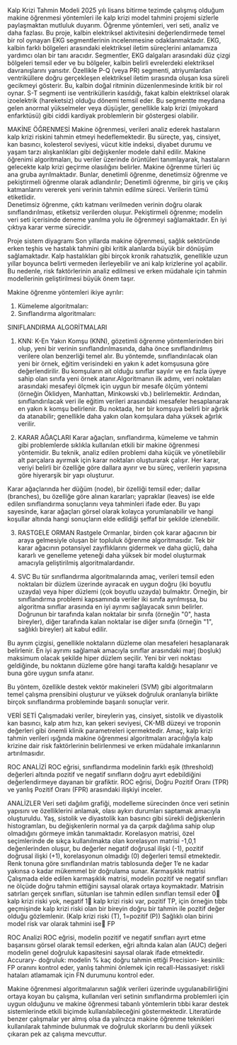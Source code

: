 Kalp Krizi Tahmin Modeli 
2025 yılı lisans bitirme tezimde çalışmış olduğum makine öğrenmesi yöntemleri ile kalp krizi model tahmini projemi sizlerle paylaşmaktan mutluluk duyarım. Öğrenme yöntemleri, veri seti, analiz ve daha fazlası.
Bu proje, kalbin elektriksel aktivitesini değerlendirmede temel bir rol oynayan EKG segmentlerinin incelenmesine odaklanmaktadır. EKG, kalbin farklı bölgeleri arasındaki elektriksel iletim süreçlerini anlamamıza yardımcı olan bir tanı aracıdır. Segmentler, EKG dalgaları arasındaki düz çizgi bölgeleri temsil eder ve bu bölgeler, kalbin belirli evrelerdeki elektriksel davranışlarını yansıtır.
Özellikle P-Q (veya PR) segmenti, atriyumlardan ventriküllere doğru gerçekleşen elektriksel iletim sırasında oluşan kısa süreli gecikmeyi gösterir. Bu, kalbin doğal ritminin düzenlenmesinde kritik bir rol oynar. S-T segmenti ise ventriküllerin kasıldığı, fakat kalbin elektriksel olarak izoelektrik (hareketsiz) olduğu dönemi temsil eder. Bu segmentte meydana gelen anormal yükselmeler veya düşüşler, genellikle kalp krizi (miyokard enfarktüsü) gibi ciddi kardiyak problemlerin bir göstergesi olabilir.

MAKİNE ÖĞRENMESİ
Makine öğrenmesi, verileri analiz ederek hastaların kalp krizi riskini tahmin etmeyi hedeflemektedir. Bu süreçte, yaş, cinsiyet, kan basıncı, kolesterol seviyesi, vücut kitle indeksi, diyabet durumu ve yaşam tarzı alışkanlıkları gibi değişkenler modele dahil edilir. Makine öğrenimi algoritmaları, bu veriler üzerinde örüntüleri tanımlayarak, hastaların gelecekte kalp krizi geçirme olasılığını belirler. Makine öğrenme türleri üç ana gruba ayrılmaktadır. Bunlar, denetimli öğrenme, denetimsiz öğrenme ve pekiştirmeli öğrenme olarak adlandırılır;
Denetimli öğrenme, bir giriş ve çıkış katmanlarını vererek yeni verinin tahmin edilme süreci. Verilerin tümü etiketlidir.  
Denetimsiz öğrenme, çıktı katmanı verilmeden verinin doğru olarak sınıflandırılması, etiketsiz verilerden oluşur.
Pekiştirmeli öğrenme; modelin veri seti içerisinde deneme yanılma yolu ile öğrenmeyi sağlamaktadır. En iyi çıktıya karar verme sürecidir.
 
Proje sistem diyagramı 
Son yıllarda makine öğrenmesi, sağlık sektöründe erken teşhis ve hastalık tahmini gibi kritik alanlarda büyük bir dönüşüm sağlamaktadır. Kalp hastalıkları gibi birçok kronik rahatsızlık, genellikle uzun yıllar boyunca belirti vermeden ilerleyebilir ve ani kalp krizlerine yol açabilir. Bu nedenle, risk faktörlerinin analiz edilmesi ve erken müdahale için tahmin modellerinin geliştirilmesi büyük önem taşır.

Makine öğrenme yöntemleri ikiye ayrılır:
1.	Kümeleme algoritmaları: 
2.	Sınıflandırma algoritmaları:

SINIFLANDIRMA ALGORİTMALARI
1.	KNN: 
K-En Yakın Komşu (KNN), gözetimli öğrenme yöntemlerinden biri olup, yeni bir verinin sınıflandırılmasında, daha önce sınıflandırılmış verilere olan benzerliği temel alır. Bu yöntemde, sınıflandırılacak olan yeni bir örnek, eğitim verisindeki en yakın k adet komşusuna göre değerlendirilir. Bu komşuların ait olduğu sınıflar sayılır ve en fazla üyeye sahip olan sınıfa yeni örnek atanır.Algoritmanın ilk adımı, veri noktaları arasındaki mesafeyi ölçmek için uygun bir mesafe ölçüm yöntemi (örneğin Öklidyen, Manhattan, Minkowski vb.) belirlemektir. Ardından, sınıflandırılacak veri ile eğitim verileri arasındaki mesafeler hesaplanarak en yakın k komşu belirlenir. Bu noktada, her bir komşuya belirli bir ağırlık da atanabilir; genellikle daha yakın olan komşulara daha yüksek ağırlık verilir.
 
2.	KARAR AĞAÇLARI
Karar ağaçları, sınıflandırma, kümeleme ve tahmin gibi problemlerde sıklıkla kullanılan etkili bir makine öğrenmesi yöntemidir. Bu teknik, analiz edilen problemi daha küçük ve yönetilebilir alt parçalara ayırmak için karar noktaları oluşturarak çalışır. Her karar, veriyi belirli bir özelliğe göre dallara ayırır ve bu süreç, verilerin yapısına göre hiyerarşik bir yapı oluşturur.

Karar ağaçlarında her düğüm (node), bir özelliği temsil eder; dallar (branches), bu özelliğe göre alınan kararları; yapraklar (leaves) ise elde edilen sınıflandırma sonuçlarını veya tahminleri ifade eder. Bu yapı sayesinde, karar ağaçları görsel olarak kolayca yorumlanabilir ve hangi koşullar altında hangi sonuçların elde edildiği şeffaf bir şekilde izlenebilir.

3.	RASTGELE ORMAN
Rastgele Ormanlar, birden çok karar ağacının bir araya gelmesiyle oluşan bir topluluk öğrenme algoritmasıdır. Tek bir karar ağacının potansiyel zayıflıklarını gidermek ve daha güçlü, daha kararlı ve genelleme yeteneği daha yüksek bir model oluşturmak amacıyla geliştirilmiş algoritmalardandır.

4.	SVC
Bu tür sınıflandırma algoritmalarında amaç, verileri temsil eden noktaları bir düzlem üzerinde ayıracak en uygun doğru (iki boyutlu uzayda) veya hiper düzlemi (çok boyutlu uzayda) bulmaktır. Örneğin, bir sınıflandırma problemi kapsamında veriler iki sınıfa ayrılmışsa, bu algoritma sınıflar arasında en iyi ayrımı sağlayacak sınırı belirler. Doğrunun bir tarafında kalan noktalar bir sınıfa (örneğin "0", hasta bireyler), diğer tarafında kalan noktalar ise diğer sınıfa (örneğin "1", sağlıklı bireyler) ait kabul edilir.

Bu ayrım çizgisi, genellikle noktaların düzleme olan mesafeleri hesaplanarak belirlenir. En iyi ayrımı sağlamak amacıyla sınıflar arasındaki marj (boşluk) maksimum olacak şekilde hiper düzlem seçilir. Yeni bir veri noktası geldiğinde, bu noktanın düzleme göre hangi tarafta kaldığı hesaplanır ve buna göre uygun sınıfa atanır.

Bu yöntem, özellikle destek vektör makineleri (SVM) gibi algoritmaların temel çalışma prensibini oluşturur ve yüksek doğruluk oranlarıyla birlikte birçok sınıflandırma probleminde başarılı sonuçlar verir.

VERİ SETİ
Çalışmadaki veriler, bireylerin yaş, cinsiyet, sistolik ve diyastolik kan basıncı, kalp atım hızı, kan şekeri seviyesi, CK-MB düzeyi ve troponin değerleri gibi önemli klinik parametreleri içermektedir. Amaç, kalp krizi tahmin verileri ışığında makine öğrenmesi algoritmaları aracılığıyla kalp krizine dair risk faktörlerinin belirlenmesi ve erken müdahale imkanlarının artırılmasıdır.

ROC ANALİZİ
ROC eğrisi, sınıflandırma modelinin farklı eşik (threshold) değerleri altında pozitif ve negatif sınıfların doğru ayırt edebildiğini değerlendirmeye dayanan bir grafiktir. ROC eğrisi, Doğru Pozitif Oranı (TPR) ve yanlış Pozitif Oranı (FPR) arasındaki ilişkiyi inceler. 

ANALİZLER
Veri seti dağılım grafiği, modelleme sürecinden önce veri setinin yapısını ve özelliklerini anlamak, olası aykırı durumları saptamak amacıyla oluşturuldu. Yaş, sistolik ve diyastolik kan basıncı gibi sürekli değişkenlerin histogramları, bu değişkenlerin normal ya da çarpık dağılıma sahip olup olmadığını görmeye imkân tanımaktadır. 
Korelasyon matrisi, özel seçimlerinde de sıkça kullanılmakta olan korelasyon matrisi -1,0,1 değenlerinden oluşur, bu değerler negatif doğrusal ilişki (-1), pozitif doğrusal ilişki (+1), korelasyonun olmadığı (0) değerleri temsil etmektedir. Renk tonuna göre sınıflandırılan matris tablosunda değer 1’e ne kadar yakınsa o kadar mükemmel bir doğrulama sunar.
Karmaşıklık matrisi
Çalışmada elde edilen karmaşıklık matrisi, modelin pozitif ve negatif sınıfları ne ölçüde doğru tahmin ettiğini sayısal olarak ortaya koymaktadır. Matrisin satırları gerçek sınıfları, sütunları ise tahmin edilen sınıfları temsil eder
0 kalp krizi riski yok, negatif
1 kalp krizi riski var, pozitif
TP, için örneğin tıbbı geçmişinde kalp krizi riski olan bir bireyin doğru bir tahmin ile pozitif değer olduğu gözlemlenir. (Kalp krizi riski (T), 1=pozitif (P))
Sağlıklı olan birini model risk var olarak tahmini ise FP

ROC Analizi
ROC eğrisi, modelin pozitif ve negatif sınıfları ayırt etme başarısını görsel olarak temsil ederken, eğri altında kalan alan (AUC) değeri modelin genel doğruluk kapasitesini sayısal olarak ifade etmektedir. 
Accurary- doğruluk: modelin % kaç doğru tahmin ettiği
Precision- kesinlik: FP oranını kontrol eder, yanlış tahmini önlemek için
recall-Hassasiyet: riskli hataları atlamamak için FN durumunu kontrol eder.

Makine öğrenmesi algoritmalarının sağlık verileri üzerinde uygulanabilirliğini ortaya koyan bu çalışma, kullanılan veri setinin sınıflandırma problemleri için uygun olduğunu ve makine öğrenmesi tabanlı yöntemlerin tıbbi karar destek sistemlerinde etkili biçimde kullanılabileceğini göstermektedir. Literatürde benzer çalışmalar yer almış olsa da yalnızca makine öğrenme teknikleri kullanılarak tahminde bulunmak ve doğruluk skorlarını bu denli yüksek çıkaran pek az çalışma mevcuttur.

